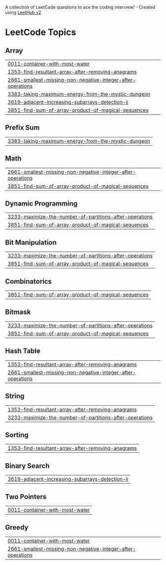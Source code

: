 A collection of LeetCode questions to ace the coding interview! - Created using [LeetHub v2](https://github.com/arunbhardwaj/LeetHub-2.0)
<!---LeetCode Topics Start-->
# LeetCode Topics
## Array
|  |
| ------- |
| [0011-container-with-most-water](https://github.com/adhavan18/leet/tree/master/0011-container-with-most-water) |
| [1353-find-resultant-array-after-removing-anagrams](https://github.com/adhavan18/leet/tree/master/1353-find-resultant-array-after-removing-anagrams) |
| [2661-smallest-missing-non-negative-integer-after-operations](https://github.com/adhavan18/leet/tree/master/2661-smallest-missing-non-negative-integer-after-operations) |
| [3383-taking-maximum-energy-from-the-mystic-dungeon](https://github.com/adhavan18/leet/tree/master/3383-taking-maximum-energy-from-the-mystic-dungeon) |
| [3619-adjacent-increasing-subarrays-detection-ii](https://github.com/adhavan18/leet/tree/master/3619-adjacent-increasing-subarrays-detection-ii) |
| [3851-find-sum-of-array-product-of-magical-sequences](https://github.com/adhavan18/leet/tree/master/3851-find-sum-of-array-product-of-magical-sequences) |
## Prefix Sum
|  |
| ------- |
| [3383-taking-maximum-energy-from-the-mystic-dungeon](https://github.com/adhavan18/leet/tree/master/3383-taking-maximum-energy-from-the-mystic-dungeon) |
## Math
|  |
| ------- |
| [2661-smallest-missing-non-negative-integer-after-operations](https://github.com/adhavan18/leet/tree/master/2661-smallest-missing-non-negative-integer-after-operations) |
| [3851-find-sum-of-array-product-of-magical-sequences](https://github.com/adhavan18/leet/tree/master/3851-find-sum-of-array-product-of-magical-sequences) |
## Dynamic Programming
|  |
| ------- |
| [3233-maximize-the-number-of-partitions-after-operations](https://github.com/adhavan18/leet/tree/master/3233-maximize-the-number-of-partitions-after-operations) |
| [3851-find-sum-of-array-product-of-magical-sequences](https://github.com/adhavan18/leet/tree/master/3851-find-sum-of-array-product-of-magical-sequences) |
## Bit Manipulation
|  |
| ------- |
| [3233-maximize-the-number-of-partitions-after-operations](https://github.com/adhavan18/leet/tree/master/3233-maximize-the-number-of-partitions-after-operations) |
| [3851-find-sum-of-array-product-of-magical-sequences](https://github.com/adhavan18/leet/tree/master/3851-find-sum-of-array-product-of-magical-sequences) |
## Combinatorics
|  |
| ------- |
| [3851-find-sum-of-array-product-of-magical-sequences](https://github.com/adhavan18/leet/tree/master/3851-find-sum-of-array-product-of-magical-sequences) |
## Bitmask
|  |
| ------- |
| [3233-maximize-the-number-of-partitions-after-operations](https://github.com/adhavan18/leet/tree/master/3233-maximize-the-number-of-partitions-after-operations) |
| [3851-find-sum-of-array-product-of-magical-sequences](https://github.com/adhavan18/leet/tree/master/3851-find-sum-of-array-product-of-magical-sequences) |
## Hash Table
|  |
| ------- |
| [1353-find-resultant-array-after-removing-anagrams](https://github.com/adhavan18/leet/tree/master/1353-find-resultant-array-after-removing-anagrams) |
| [2661-smallest-missing-non-negative-integer-after-operations](https://github.com/adhavan18/leet/tree/master/2661-smallest-missing-non-negative-integer-after-operations) |
## String
|  |
| ------- |
| [1353-find-resultant-array-after-removing-anagrams](https://github.com/adhavan18/leet/tree/master/1353-find-resultant-array-after-removing-anagrams) |
| [3233-maximize-the-number-of-partitions-after-operations](https://github.com/adhavan18/leet/tree/master/3233-maximize-the-number-of-partitions-after-operations) |
## Sorting
|  |
| ------- |
| [1353-find-resultant-array-after-removing-anagrams](https://github.com/adhavan18/leet/tree/master/1353-find-resultant-array-after-removing-anagrams) |
## Binary Search
|  |
| ------- |
| [3619-adjacent-increasing-subarrays-detection-ii](https://github.com/adhavan18/leet/tree/master/3619-adjacent-increasing-subarrays-detection-ii) |
## Two Pointers
|  |
| ------- |
| [0011-container-with-most-water](https://github.com/adhavan18/leet/tree/master/0011-container-with-most-water) |
## Greedy
|  |
| ------- |
| [0011-container-with-most-water](https://github.com/adhavan18/leet/tree/master/0011-container-with-most-water) |
| [2661-smallest-missing-non-negative-integer-after-operations](https://github.com/adhavan18/leet/tree/master/2661-smallest-missing-non-negative-integer-after-operations) |
<!---LeetCode Topics End-->
